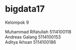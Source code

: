 # bigdata17

Kelompok 9

Muhammad Rifatullah 5114100118 <br>
Andreas Galang      5114100153 <br>
Aditya Ikhsan       5114100186 <br>
